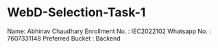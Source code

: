 # WebD-Selection-Task-1
Name: Abhinav Chaudhary
Enrollment No. : IEC2022102
Whatsapp No. : 7607331148
Preferred Bucket : Backend
